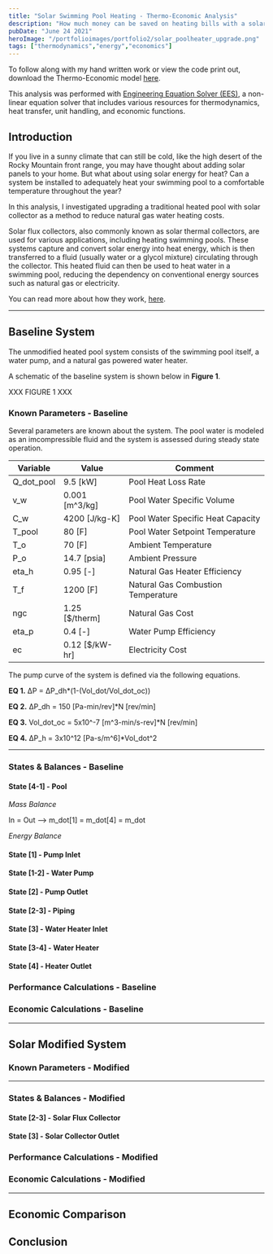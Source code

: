 ```yaml
---
title: "Solar Swimming Pool Heating - Thermo-Economic Analysis"
description: "How much money can be saved on heating bills with a solar swimming pool system upgrade? What are the costs to upgrade? Is it worth it? When will it pay itself off?"
pubDate: "June 24 2021"
heroImage: "/portfolioimages/portfolio2/solar_poolheater_upgrade.png"
tags: ["thermodynamics","energy","economics"]
---
```


To follow along with my hand written work or view the code print out, download the Thermo-Economic model [here](/downloads/Solar_PoolHeating_Model.pdf).

This analysis was performed with [Engineering Equation Solver (EES)](https://fchartsoftware.com/ees/), a non-linear equation solver that includes various resources for thermodynamics, heat transfer, unit handling, and economic functions.

## Introduction

If you live in a sunny climate that can still be cold, like the high desert of the Rocky Mountain front range, you may have thought about adding solar panels to your home. But what about using solar energy for heat? Can a system be installed to adequately heat your swimming pool to a comfortable temperature throughout the year?

In this analysis, I investigated upgrading a traditional heated pool with solar collector as a method to reduce natural gas water heating costs.

Solar flux collectors, also commonly known as solar thermal collectors, are used for various applications, including heating swimming pools. These systems capture and convert solar energy into heat energy, which is then transferred to a fluid (usually water or a glycol mixture) circulating through the collector. This heated fluid can then be used to heat water in a swimming pool, reducing the dependency on conventional energy sources such as natural gas or electricity.

You can read more about how they work, [here](https://www.energy.gov/energysaver/solar-swimming-pool-heaters).

---

## Baseline System

The unmodified heated pool system consists of the swimming pool itself, a water pump, and a natural gas powered water heater.

A schematic of the baseline system is shown below in **Figure 1**.

XXX FIGURE 1 XXX

### Known Parameters - Baseline

Several parameters are known about the system. The pool water is modeled as an imcompressible fluid and the system is assessed during steady state operation.

|Variable|Value|Comment|
|----------|----------|----------|
|Q_dot_pool|9.5 [kW]|Pool Heat Loss Rate|
|v_w|0.001 [m^3/kg]|Pool Water Specific Volume|
|C_w|4200 [J/kg-K]|Pool Water Specific Heat Capacity|
|T_pool|80 [F]|Pool Water Setpoint Temperature|
|T_o|70 [F]|Ambient Temperature|
|P_o|14.7 [psia]|Ambient Pressure|
|eta_h|0.95 [-]|Natural Gas Heater Efficiency|
|T_f|1200 [F]|Natural Gas Combustion Temperature|
|ngc|1.25 [$/therm]|Natural Gas Cost|
|eta_p|0.4 [-]|Water Pump Efficiency|
|ec|0.12 [$/kW-hr]|Electricity Cost|

The pump curve of the system is defined via the following equations.

**EQ 1.** ∆P = ∆P_dh*(1-(Vol_dot/Vol_dot_oc))

**EQ 2.** ∆P_dh = 150 [Pa-min/rev]*N [rev/min]

**EQ 3.** Vol_dot_oc = 5x10^-7 [m^3-min/s-rev]*N [rev/min]

**EQ 4.** ∆P_h = 3x10^12 [Pa-s/m^6]*Vol_dot^2

---

### States & Balances - Baseline

#### State [4-1] - Pool

*Mass Balance*

In = Out --> m_dot[1] = m_dot[4] = m_dot

*Energy Balance*

#### State [1] - Pump Inlet

#### State [1-2] - Water Pump

#### State [2] - Pump Outlet

#### State [2-3] - Piping

#### State [3] - Water Heater Inlet

#### State [3-4] - Water Heater

#### State [4] - Heater Outlet

### Performance Calculations - Baseline

### Economic Calculations - Baseline

---

## Solar Modified System

### Known Parameters - Modified

---

### States & Balances - Modified

#### State [2-3] - Solar Flux Collector

#### State [3] - Solar Collector Outlet

### Performance Calculations - Modified

### Economic Calculations - Modified

---

## Economic Comparison

## Conclusion
